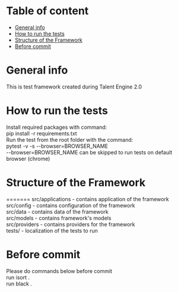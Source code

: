 # Table of content
* [General info](#general-info)
* [How to run the tests](#how-to-run-the-tests)
* [Structure of the Framework](#structure-of-the-framework)
* [Before commit](#before-commit)

# General info
This is test framework created during Talent Engine 2.0

# How to run the tests
Install required packages with command:<br>
pip install -r requirements.txt<br>
Run the test from the root folder with the command:<br>
pytest -v -s --browser=BROWSER_NAME<br>
--browser=BROWSER_NAME can be skipped to run tests on default browser (chrome)

# Structure of the Framework
=======
src/applications - contains application of the framework<br>
src/config - contains configuration of the framework<br>
src/data - contains data of the framework<br>
src/models - contains framework's models<br>
src/providers - contains providers for the framework<br>
tests/ - localization of the tests to run

# Before commit
Please do commands below before commit<br>
run isort .<br>
run black .
